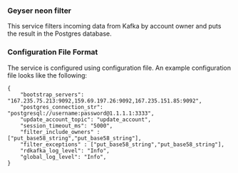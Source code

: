 ### Geyser neon filter
This service filters incoming data from Kafka by account owner and puts the result in the Postgres database.

### Configuration File Format
The service is configured using configuration file. An example
configuration file looks like the following:
```
{
    "bootstrap_servers": "167.235.75.213:9092,159.69.197.26:9092,167.235.151.85:9092",
    "postgres_connection_str": "postgresql://username:password@1.1.1.1:3333",
    "update_account_topic": "update_account",
    "session_timeout_ms": "5000",
    "filter_include_owners" : ["put_base58_string","put_base58_string"],
    "filter_exceptions" : ["put_base58_string","put_base58_string"],
    "rdkafka_log_level": "Info",
    "global_log_level": "Info",
}
```
